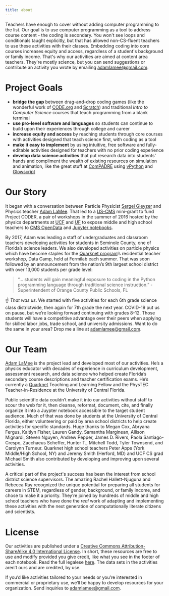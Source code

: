 ```yaml
---
title: about  
---
```


Teachers have enough to cover without adding computer programming to the list. Our goal is to use computer programming as a tool to address course content - the coding is secondary. You won't see loops and conditionals taught explicitly, but that has allowed non-CS-fluent teachers to use these activities with their classes. Embedding coding into core courses increases equity and access, regardless of a student's background or family income. That's why our activities are aimed at content area teachers. They're mostly science, but you can send suggestions or contribute an activity you wrote by emailing adamlamee@gmail.com.  

# Project Goals  
- **bridge the gap** between drag-and-drop coding games (like the wonderful work of [CODE.org](https://code.org/) and [Scratch](https://scratch.mit.edu/)) and traditional *Intro to Computer Science* courses that teach programming from a blank terminal  
- **use pro-level software and languages** so students can continue to build upon their experiences through college and career  
- **increase equity and access** by reaching students through core courses with activities designed that teach science first, with coding as a tool  
- **make it easy to implement** by using intuitive, free software and fully-editable activities designed for teachers with no prior coding experience  
- **develop data science activities** that put research data into students' hands and compliment the wealth of existing resources on simulation and animation, like the great stuff at [ComPADRE]( https://www.compadre.org/) using [vPython]( https://vpython.org/) and [Glowscript]( https://www.glowscript.org/docs/VPythonDocs/index.html)  

# Our Story  
It began with a conversation between Particle Physicist [Sergei Gleyzer]( http://sergeigleyzer.com/) and Physics teacher [Adam LaMee](http://www.adamlamee.com). That led to a [US-CMS]( https://uscms.org/) mini-grant to fund Project CODER, a pair of workshops in the summer of 2016 hosted by the physics departments at [UCF]( https://sciences.ucf.edu/physics/) and [UF]( https://www.phys.ufl.edu/wp/) to expose middle and high school teachers to [CMS OpenData]( http://opendata.cern.ch/docs/about-cms) and [Jupyter notebooks]( https://jupyter.org/).  

By 2017, Adam was leading a staff of undergraduates and classroom teachers developing activities for students in Seminole County, one of Florida’s science leaders. We also developed activities on particle physics which have become staples for the [Quarknet program]( https://quarknet.org/)’s residential teacher workshop, Data Camp, held at Fermilab each summer. That was soon followed by an announcement from the nation’s 9th largest school district with over 13,000 students per grade level:  

> “… students will gain meaningful exposure to coding in the Python programming language through traditional science instruction.” - Superintendent of Orange County Public Schools, FL

&#9757; *That was us*. We started with five activities for each 6th grade science class districtwide, then again for 7th grade the next year. COVID-19 put us on pause, but we’re looking forward continuing with grades 8-12. Those students will have a competitive advantage over their peers when applying for skilled labor jobs, trade school, and university admissions. Want to do the same in your area? Drop me a line at adamlamee@gmail.com.  

  
# Our Team
[Adam LaMee](http://www.adamlamee.com) is the project lead and developed most of our activities. He’s a physics educator with decades of experience in curriculum development, assessment research, and data science who helped create Florida’s secondary course descriptions and teacher certification exams. He’s currently a [Quarknet]( https://quarknet.org/) Teaching and Learning Fellow and the PhysTEC Teacher-in-Residence at the University of Central Florida.  

Public scientific data couldn’t make it into our activities without staff to scour the web for it, then cleanse, reformat, document, cite, and finally organize it into a Juypter notebook accessible to the target student audience. Much of that was done by students at the University of Central Florida, either volunteering or paid by area school districts to help create activities for specific standards. Huge thanks to Megan Cox, Abryana Fergus, Kaitlyn Fisher, Lauren Gandy, Samantha Marginean, Allison Mignardi, Steven Nguyen, Andrew Pepper, James D. Rivers, Paola Santiago-Crespo, Zacchaeus Scheffer, Hunter T., Mitchell Todd, Tyler Townsend, and Carolynn Turneur. Quarknet high school teachers Peter Apps (York Middle/High School, NY) and Jeremy Smith (Herford, MD) and UCF CS grad Michael Smith also contributed by developing and improving upon several activities.  
  
A critical part of the project's success has been the interest from school district science supervisors. The amazing Rachel Hallett-Njuguna and Rebecca Ray recognized the unique potential for preparing all students for careers in STEM, regardless of gender, background, or family income, and chose to make it a priority. They’re joined by hundreds of middle and high school teachers who have done the *real* work of adapting and implementing these activities with the next generation of computationally literate citizens and scientists.  
  
# License  
Our activities are published under a [Creative Commons Attribution-ShareAlike 4.0 International License]( https://creativecommons.org/licenses/by-sa/4.0/). In short, these resources are free to use and modify provided you give credit, like what you see in the footer of each notebook. Read the full legalese [here]( https://creativecommons.org/licenses/by-sa/4.0/). The data sets in the activities aren’t ours and are credited, by use.  

If you’d like activities tailored to your needs or you’re interested in commercial or proprietary use, we’ll be happy to develop resources for your organization. Send inquiries to adamlamee@gmail.com.

